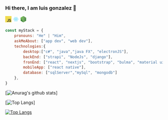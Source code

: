 ### Hi there, I am luis gonzalez 👋
<code><img height="20" src="https://raw.githubusercontent.com/github/explore/80688e429a7d4ef2fca1e82350fe8e3517d3494d/topics/javascript/javascript.png"></code>
<code><img height="20" src="https://raw.githubusercontent.com/github/explore/80688e429a7d4ef2fca1e82350fe8e3517d3494d/topics/react/react.png"></code>
<code><img height="20" src="https://raw.githubusercontent.com/github/explore/80688e429a7d4ef2fca1e82350fe8e3517d3494d/topics/nodejs/nodejs.png"></code>    
<!--
**luisgonzales123/luisgonzales123** is a ✨ _special_ ✨ repository because its `README.md` (this file) appears on your GitHub profile.
-->
```js
const myStack = {
    pronouns: "He" | "Him",
    askMeAbout: ["app dev", "web dev"],
    technologies:{
        desktop:["c#", "java","java FX", "electronJS"],
        backEnd: ["strapi", "NodeJs", "django"],
        fronEnd: ["react", "nextjs", "bootstrap", "bulma", "material ui"],
        mobileApp: ["react native"],
        database: ["sqlServer","mySql", "mongodb"]
    },
}
```

[![Anurag's github stats](https://github-readme-stats.vercel.app/api?username=luisgonzales123&show_icons=true&theme=react)]

[![Top Langs](https://github-readme-stats.vercel.app/api/top-langs/?username=luisgonzales123&show_icons=true&theme=react)]

[![Top Langs](https://github-readme-stats.vercel.app/api/top-langs/?username=luisgonzales123&layout=compact)](https://github.com/luisgonzales123/github-readme-stats)



